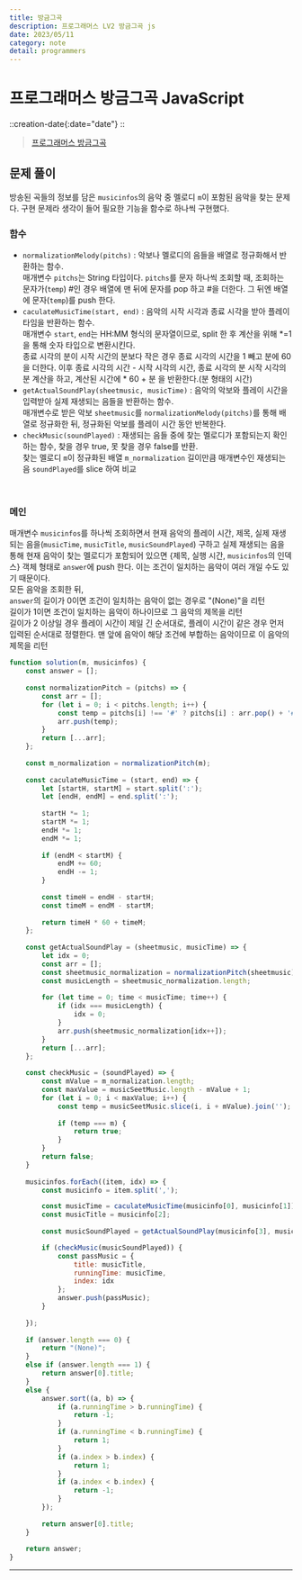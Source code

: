 ```yaml
---
title: 방금그곡
description: 프로그래머스 LV2 방금그곡 js 
date: 2023/05/11
category: note
detail: programmers
---
```


# 프로그래머스 방금그곡 JavaScript
::creation-date{:date="date"}
::

> <a href="https://school.programmers.co.kr/learn/courses/30/lessons/17683" target="_blank" class="font-bold">프로그래머스 방금그곡</a>

## 문제 풀이
방송된 곡들의 정보를 담은 `musicinfos`의 음악 중 멜로디 `m`이 포함된 음악을 찾는 문제다. 구현 문제라 생각이 들어 필요한 기능을 함수로 하나씩 구현했다.
### 함수
- `normalizationMelody(pitchs)` : 악보나 멜로디의 음들을 배열로 정규화해서 반환하는 함수.  
 매개변수 `pitchs`는 String 타입이다. `pitchs`를 문자 하나씩 조회할 때, 조회하는 문자가(`temp`) #인 경우 배열에 맨 뒤에 문자를 pop 하고 #을 더한다. 그 뒤엔 배열에 문자(`temp`)를 push 한다.  
- `caculateMusicTime(start, end)` : 음악의 시작 시각과 종료 시각을 받아 플레이 타임을 반환하는 함수.  
 매개변수 `start`, `end`는 HH:MM 형식의 문자열이므로, split 한 후 계산을 위해 *=1을 통해 숫자 타입으로 변환시킨다.  
 종료 시각의 분이 시작 시간의 분보다 작은 경우 종료 시각의 시간을 1 빼고 분에 60을 더한다. 이후 종료 시각의 시간 - 시작 시각의 시간, 종료 시각의 분 시작 시각의 분 계산을 하고, 계산된 시간에 * 60 + 분 을 반환한다.(분 형태의 시간)   
- `getActualSoundPlay(sheetmusic, musicTime)` : 음악의 악보와 플레이 시간을 입력받아 실제 재생되는 음들을 반환하는 함수.  
매개변수로 받은 악보 `sheetmusic`를 `normalizationMelody(pitchs)`를 통해 배열로 정규화한 뒤,
정규화된 악보를 플레이 시간 동안 반복한다.  
- `checkMusic(soundPlayed)` : 재생되는 음들 중에 찾는 멜로디가 포함되는지 확인하는 함수, 찾을 경우 true, 못 찾을 경우 false를 반환.  
찾는 멜로디 `m`이 정규화된 배열 `m_normalization` 길이만큼 매개변수인 재생되는 음 `soundPlayed`를 slice 하여 비교


<br />

### 메인

매개변수 `musicinfos`를 하나씩 조회하면서 현재 음악의 플레이 시간, 제목, 실제 재생되는 음을(`musicTime`, `musicTitle`, `musicSoundPlayed`) 구하고 실제 재생되는 음을 통해 현재 음악이 찾는 멜로디가 포함되어 있으면 {제목, 실행 시간, `musicinfos`의 인덱스} 객체 형태로 `answer`에 push 한다. 이는 조건이 일치하는 음악이 여러 개일 수도 있기 때문이다.  
모든 음악을 조회한 뒤,  
`answer`의 길이가 0이면 조건이 일치하는 음악이 없는 경우로 "(None)"을 리턴  
길이가 1이면 조건이 일치하는 음악이 하나이므로 그 음악의 제목을 리턴  
길이가 2 이상일 경우 플레이 시간이 제일 긴 순서대로, 플레이 시간이 같은 경우 먼저 입력된 순서대로 정렬한다. 맨 앞에 음악이 해당 조건에 부합하는 음악이므로 이 음악의 제목을 리턴

```js
function solution(m, musicinfos) {
    const answer = [];
  
    const normalizationPitch = (pitchs) => {
        const arr = [];
        for (let i = 0; i < pitchs.length; i++) {
            const temp = pitchs[i] !== '#' ? pitchs[i] : arr.pop() + '#';
            arr.push(temp);
        }
        return [...arr];
    };
    
    const m_normalization = normalizationPitch(m);
    
    const caculateMusicTime = (start, end) => {
        let [startH, startM] = start.split(':');
        let [endH, endM] = end.split(':');
        
        startH *= 1;
        startM *= 1;
        endH *= 1;
        endM *= 1;
        
        if (endM < startM) {
            endM += 60;
            endH -= 1;
        }
        
        const timeH = endH - startH;
        const timeM = endM - startM;
        
        return timeH * 60 + timeM;
    };
    
    const getActualSoundPlay = (sheetmusic, musicTime) => {
        let idx = 0;
        const arr = [];
        const sheetmusic_normalization = normalizationPitch(sheetmusic);
        const musicLength = sheetmusic_normalization.length;
        
        for (let time = 0; time < musicTime; time++) {
            if (idx === musicLength) {
                idx = 0;
            }
            arr.push(sheetmusic_normalization[idx++]);
        } 
        return [...arr];
    };
    
    const checkMusic = (soundPlayed) => {
        const mValue = m_normalization.length;
        const maxValue = musicSeetMusic.length - mValue + 1;
        for (let i = 0; i < maxValue; i++) {
            const temp = musicSeetMusic.slice(i, i + mValue).join('');
    
            if (temp === m) {
                return true;
            }
        }
        return false;
    }
    
    musicinfos.forEach((item, idx) => {
        const musicinfo = item.split(',');

        const musicTime = caculateMusicTime(musicinfo[0], musicinfo[1]);
        const musicTitle = musicinfo[2];
        
        const musicSoundPlayed = getActualSoundPlay(musicinfo[3], musicTime);

        if (checkMusic(musicSoundPlayed)) {
            const passMusic = {
                title: musicTitle,
                runningTime: musicTime,
                index: idx
            };
            answer.push(passMusic);
        }
        
    });
    
    if (answer.length === 0) {
        return "(None)";
    }
    else if (answer.length === 1) {
        return answer[0].title;
    }
    else {
        answer.sort((a, b) => {
            if (a.runningTime > b.runningTime) {
                return -1;
            }
            if (a.runningTime < b.runningTime) {
                return 1;
            }
            if (a.index > b.index) {
                return 1;
            }
            if (a.index < b.index) {
                return -1;
            }
        });
        
        return answer[0].title;
    }
    
    return answer;
}
```


---